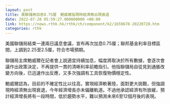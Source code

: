 ```yaml
---
layout: post
title: 美聯儲再加息0.75厘　鮑威爾指現時經濟無出現衰退
date: 2022-07-28 05:59:27.000000000 +08:00
link: https://news.rthk.hk/rthk/ch/component/k2/1659678-20220728.htm
categories: rthk
---
```


美國聯儲局結束一連兩日議息會議，宣布再次加息0.75厘；聯邦基金利率目標區間，上調到2.25至2.5厘，符合市場預期。

聯儲局主席鮑威爾在記者會上說適宜持續加息，幅度將取決於所有數據，會逐次會議作出政策決定，不再提供一貫的清晰利率前瞻指引。他指聯儲局自從見到通脹改變方向後，已迅速作出反應，又多次強調有工具恢復物價穩定性。

鮑威爾認為，目前的不確定性比以往高，實現經濟軟著陸，面對更大挑戰，但強調現時經濟無出現衰退，今年經濟增長亦未偏離軌道。不過他承認經濟有所放緩，預計經濟增長將有一段時間，低於趨勢水平，難以預測未來6至12個月後的表現。
